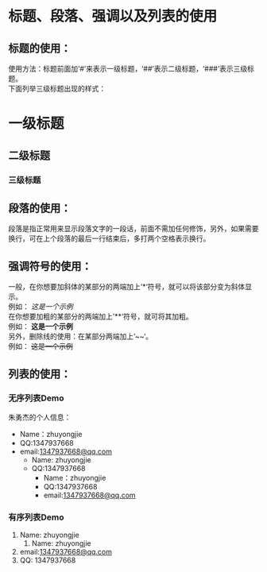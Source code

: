 #   标题、段落、强调以及列表的使用

##  标题的使用：
使用方法：标题前面加‘#’来表示一级标题，‘##’表示二级标题，‘###’表示三级标题。  
下面列举三级标题出现的样式：
#   一级标题
##  二级标题
### 三级标题
##  段落的使用：
段落是指正常用来显示段落文字的一段话，前面不需加任何修饰，另外，如果需要换行，可在上个段落的最后一行结束后，多打两个空格表示换行。
##  强调符号的使用：
一般，在你想要加斜体的某部分的两端加上‘*‘符号，就可以将该部分变为斜体显示。  
例如： *这是一个示例*  
在你想要加粗的某部分的两端加上’**‘符号，就可将其加粗。  
例如： **这是一个示例**  
另外，删除线的使用：在某部分两端加上’~~‘。  
例如： ~~这是一个示例~~  
##   列表的使用：
###  无序列表Demo

 朱勇杰的个人信息：
 * Name：zhuyongjie
 * QQ:1347937668
 * email:1347937668@qq.com
     * Name: zhuyongjie
     * QQ:1347937668
        * Name：zhuyongjie
        * QQ:1347937668
        * email:1347937668@qq.com  
###  有序列表Demo

1. Name: zhuyongjie
    1. Name: zhuyongjie
3. email:1347937668@qq.com
2. QQ: 1347937668